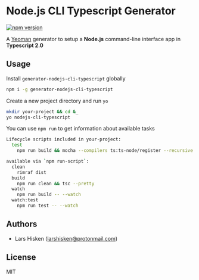 # Node.js CLI Typescript Generator

[![npm version](https://badge.fury.io/js/generator-nodejs-cli-typescript.svg)](http://badge.fury.io/js/generator-nodejs-cli-typescript)

A [Yeoman](http://yeoman.io/) generator to setup a __Node.js__ command-line interface app in __Typescript 2.0__

## Usage

Install `generator-nodejs-cli-typescript` globally

```bash
npm i -g generator-nodejs-cli-typescript
```

Create a new project directory and run `yo`

```bash
mkdir your-project && cd &_
yo nodejs-cli-typescript
```

You can use `npm run` to get information about available tasks

```bash
Lifecycle scripts included in your-project:
  test
    npm run build && mocha --compilers ts:ts-node/register --recursive test/**/*-spec.ts

available via `npm run-script`:
  clean
    rimraf dist
  build
    npm run clean && tsc --pretty
  watch
    npm run build -- --watch
  watch:test
    npm run test -- --watch
```

## Authors

- Lars Hisken (<larshisken@protonmail.com>)

## License

MIT
